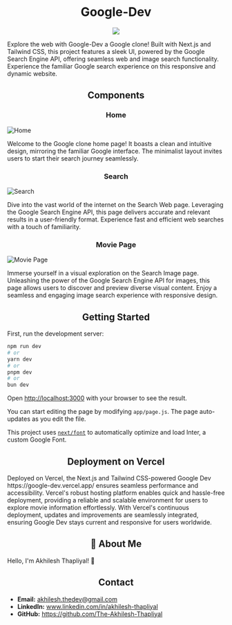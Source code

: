 
<h1 align="center">Google-Dev</h1>

<p align="center">
<img src="http://drive.google.com/uc?export=view&id=160I6e0iXTZzsCWBIi6r68QPMLN15DdM-">
</p>

Explore the web with Google-Dev a Google clone! Built with Next.js and Tailwind CSS, this project features a sleek UI, powered by the Google Search Engine API, offering seamless web and image search functionality. Experience the familiar Google search experience on this responsive and dynamic website.


<h2 align="center">Components</h2>

<h3 align="center">Home</h3>

![Home](http://drive.google.com/uc?export=view&id=1eih077CJ8rpE2YzXPbetmphtFdrLdWJa)

Welcome to the Google clone home page! It boasts a clean and intuitive design, mirroring the familiar Google interface. The minimalist layout invites users to start their search journey seamlessly.

<h3 align="center">Search</h3>

![Search](http://drive.google.com/uc?export=view&id=1uc5-lybQCmP1Hdxwk-0FWqSLjGnGnBst)
    
Dive into the vast world of the internet on the Search Web page. Leveraging the Google Search Engine API, this page delivers accurate and relevant results in a user-friendly format. Experience fast and efficient web searches with a touch of familiarity.

<h3 align="center">Movie Page</h3>


![Movie Page](http://drive.google.com/uc?export=view&id=13OFS4V_7nUk_PM4Bw4wXx4meuXnK0JtW)

Immerse yourself in a visual exploration on the Search Image page. Unleashing the power of the Google Search Engine API for images, this page allows users to discover and preview diverse visual content. Enjoy a seamless and engaging image search experience with responsive design.


<h2 align="center">Getting Started</h2>
First, run the development server:

```bash
npm run dev
# or
yarn dev
# or
pnpm dev
# or
bun dev
```

Open [http://localhost:3000](http://localhost:3000) with your browser to see the result.

You can start editing the page by modifying `app/page.js`. The page auto-updates as you edit the file.

This project uses [`next/font`](https://nextjs.org/docs/basic-features/font-optimization) to automatically optimize and load Inter, a custom Google Font.


<h2 align="center">Deployment on Vercel</h2>
Deployed on Vercel, the Next.js and Tailwind CSS-powered Google Dev https://google-dev.vercel.app/ ensures seamless performance and accessibility. Vercel's robust hosting platform enables quick and hassle-free deployment, providing a reliable and scalable environment for users to explore movie information effortlessly. With Vercel's continuous deployment, updates and improvements are seamlessly integrated, ensuring Google Dev stays current and responsive for users worldwide.

<h2 align="center">🚀 About Me</h2>

Hello, I'm Akhilesh Thapliyal! 👋
<h2 align="center">Contact</h2>

- **Email:** akhilesh.thedev@gmail.com
- **LinkedIn:** www.linkedin.com/in/akhilesh-thapliyal
- **GitHub:** https://github.com/The-Akhilesh-Thapliyal
